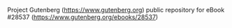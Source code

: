 Project Gutenberg (https://www.gutenberg.org) public repository for eBook #28537 (https://www.gutenberg.org/ebooks/28537)
